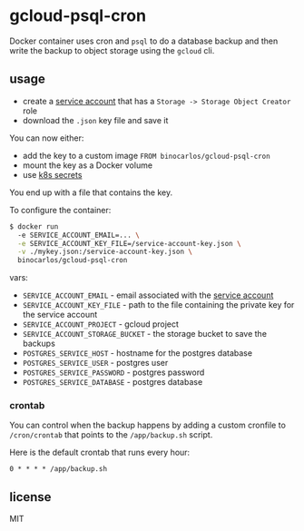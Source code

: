 # gcloud-psql-cron

Docker container uses cron and `psql` to do a database backup and then write the backup to object storage using the `gcloud` cli.

## usage

 * create a [service account](https://console.cloud.google.com/iam-admin/iam/project) that has a `Storage -> Storage Object Creator` role
 * download the `.json` key file and save it
 
You can now either:

 * add the key to a custom image `FROM binocarlos/gcloud-psql-cron`
 * mount the key as a Docker volume
 * use [k8s secrets](http://kubernetes.io/docs/user-guide/secrets/)

You end up with a file that contains the key.

To configure the container:

```bash
$ docker run
  -e SERVICE_ACCOUNT_EMAIL=... \
  -e SERVICE_ACCOUNT_KEY_FILE=/service-account-key.json \
  -v ./mykey.json:/service-account-key.json \
  binocarlos/gcloud-psql-cron
```

vars:

 * `SERVICE_ACCOUNT_EMAIL` - email associated with the [service account](https://console.cloud.google.com/iam-admin/iam/project)
 * `SERVICE_ACCOUNT_KEY_FILE` - path to the file containing the private key for the service account
 * `SERVICE_ACCOUNT_PROJECT` - gcloud project
 * `SERVICE_ACCOUNT_STORAGE_BUCKET` - the storage bucket to save the backups
 * `POSTGRES_SERVICE_HOST` - hostname for the postgres database
 * `POSTGRES_SERVICE_USER` - postgres user
 * `POSTGRES_SERVICE_PASSWORD` - postgres password
 * `POSTGRES_SERVICE_DATABASE` - postgres database

### crontab

You can control when the backup happens by adding a custom cronfile to `/cron/crontab` that points to the `/app/backup.sh` script.

Here is the default crontab that runs every hour:

```
0 * * * * /app/backup.sh
```

## license

MIT